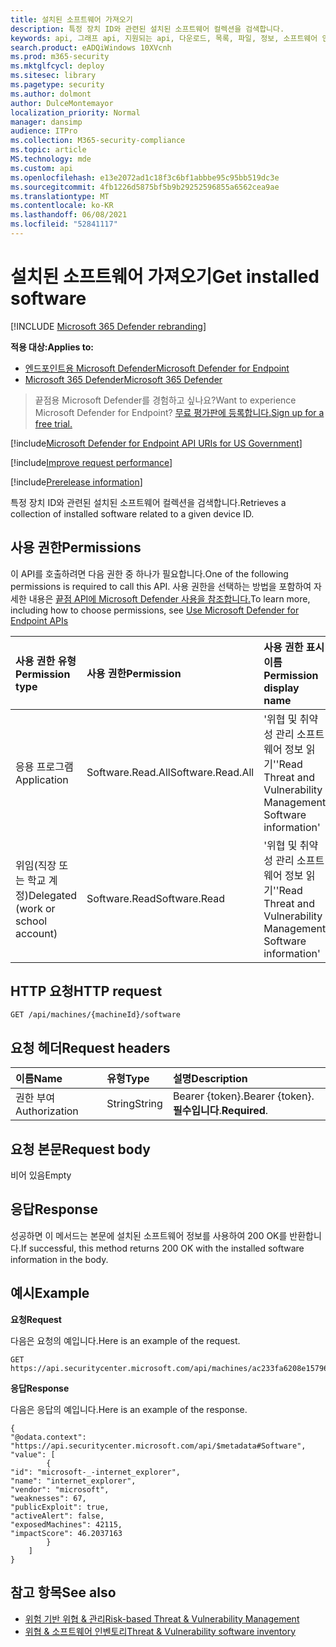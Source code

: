 ```yaml
---
title: 설치된 소프트웨어 가져오기
description: 특정 장치 ID와 관련된 설치된 소프트웨어 컬렉션을 검색합니다.
keywords: api, 그래프 api, 지원되는 api, 다운로드, 목록, 파일, 정보, 소프트웨어 인벤토리, 장치당 설치된 소프트웨어, 위협 & 취약성 관리 api, 끝점 tvm api용 Microsoft Defender
search.product: eADQiWindows 10XVcnh
ms.prod: m365-security
ms.mktglfcycl: deploy
ms.sitesec: library
ms.pagetype: security
ms.author: dolmont
author: DulceMontemayor
localization_priority: Normal
manager: dansimp
audience: ITPro
ms.collection: M365-security-compliance
ms.topic: article
MS.technology: mde
ms.custom: api
ms.openlocfilehash: e13e2072ad1c18f3c6bf1abbbe95c95bb519dc3e
ms.sourcegitcommit: 4fb1226d5875bf5b9b29252596855a6562cea9ae
ms.translationtype: MT
ms.contentlocale: ko-KR
ms.lasthandoff: 06/08/2021
ms.locfileid: "52841117"
---
```

# <a name="get-installed-software"></a><span data-ttu-id="06e62-104">설치된 소프트웨어 가져오기</span><span class="sxs-lookup"><span data-stu-id="06e62-104">Get installed software</span></span>

[!INCLUDE [Microsoft 365 Defender rebranding](../../includes/microsoft-defender.md)]

<span data-ttu-id="06e62-105">**적용 대상:**</span><span class="sxs-lookup"><span data-stu-id="06e62-105">**Applies to:**</span></span>
- [<span data-ttu-id="06e62-106">엔드포인트용 Microsoft Defender</span><span class="sxs-lookup"><span data-stu-id="06e62-106">Microsoft Defender for Endpoint</span></span>](https://go.microsoft.com/fwlink/p/?linkid=2154037)
- [<span data-ttu-id="06e62-107">Microsoft 365 Defender</span><span class="sxs-lookup"><span data-stu-id="06e62-107">Microsoft 365 Defender</span></span>](https://go.microsoft.com/fwlink/?linkid=2118804)

> <span data-ttu-id="06e62-108">끝점용 Microsoft Defender를 경험하고 싶나요?</span><span class="sxs-lookup"><span data-stu-id="06e62-108">Want to experience Microsoft Defender for Endpoint?</span></span> [<span data-ttu-id="06e62-109">무료 평가판에 등록합니다.</span><span class="sxs-lookup"><span data-stu-id="06e62-109">Sign up for a free trial.</span></span>](https://www.microsoft.com/microsoft-365/windows/microsoft-defender-atp?ocid=docs-wdatp-exposedapis-abovefoldlink) 

[!include[Microsoft Defender for Endpoint API URIs for US Government](../../includes/microsoft-defender-api-usgov.md)]

[!include[Improve request performance](../../includes/improve-request-performance.md)]

[!include[Prerelease information](../../includes/prerelease.md)]

<span data-ttu-id="06e62-110">특정 장치 ID와 관련된 설치된 소프트웨어 컬렉션을 검색합니다.</span><span class="sxs-lookup"><span data-stu-id="06e62-110">Retrieves a collection of installed software related to a given device ID.</span></span>

## <a name="permissions"></a><span data-ttu-id="06e62-111">사용 권한</span><span class="sxs-lookup"><span data-stu-id="06e62-111">Permissions</span></span>
<span data-ttu-id="06e62-112">이 API를 호출하려면 다음 권한 중 하나가 필요합니다.</span><span class="sxs-lookup"><span data-stu-id="06e62-112">One of the following permissions is required to call this API.</span></span> <span data-ttu-id="06e62-113">사용 권한을 선택하는 방법을 포함하여 자세한 내용은 [끝점 API에 Microsoft Defender 사용을 참조합니다.](apis-intro.md)</span><span class="sxs-lookup"><span data-stu-id="06e62-113">To learn more, including how to choose permissions, see [Use Microsoft Defender for Endpoint APIs](apis-intro.md)</span></span>

<span data-ttu-id="06e62-114">사용 권한 유형</span><span class="sxs-lookup"><span data-stu-id="06e62-114">Permission type</span></span> |   <span data-ttu-id="06e62-115">사용 권한</span><span class="sxs-lookup"><span data-stu-id="06e62-115">Permission</span></span>  |   <span data-ttu-id="06e62-116">사용 권한 표시 이름</span><span class="sxs-lookup"><span data-stu-id="06e62-116">Permission display name</span></span>
:---|:---|:---
<span data-ttu-id="06e62-117">응용 프로그램</span><span class="sxs-lookup"><span data-stu-id="06e62-117">Application</span></span> |<span data-ttu-id="06e62-118">Software.Read.All</span><span class="sxs-lookup"><span data-stu-id="06e62-118">Software.Read.All</span></span> |    <span data-ttu-id="06e62-119">'위협 및 취약성 관리 소프트웨어 정보 읽기'</span><span class="sxs-lookup"><span data-stu-id="06e62-119">'Read Threat and Vulnerability Management Software information'</span></span>
<span data-ttu-id="06e62-120">위임(직장 또는 학교 계정)</span><span class="sxs-lookup"><span data-stu-id="06e62-120">Delegated (work or school account)</span></span> | <span data-ttu-id="06e62-121">Software.Read</span><span class="sxs-lookup"><span data-stu-id="06e62-121">Software.Read</span></span> |    <span data-ttu-id="06e62-122">'위협 및 취약성 관리 소프트웨어 정보 읽기'</span><span class="sxs-lookup"><span data-stu-id="06e62-122">'Read Threat and Vulnerability Management Software information'</span></span>

## <a name="http-request"></a><span data-ttu-id="06e62-123">HTTP 요청</span><span class="sxs-lookup"><span data-stu-id="06e62-123">HTTP request</span></span>
```
GET /api/machines/{machineId}/software
```

## <a name="request-headers"></a><span data-ttu-id="06e62-124">요청 헤더</span><span class="sxs-lookup"><span data-stu-id="06e62-124">Request headers</span></span>

<span data-ttu-id="06e62-125">이름</span><span class="sxs-lookup"><span data-stu-id="06e62-125">Name</span></span> | <span data-ttu-id="06e62-126">유형</span><span class="sxs-lookup"><span data-stu-id="06e62-126">Type</span></span> | <span data-ttu-id="06e62-127">설명</span><span class="sxs-lookup"><span data-stu-id="06e62-127">Description</span></span>
:---|:---|:---
<span data-ttu-id="06e62-128">권한 부여</span><span class="sxs-lookup"><span data-stu-id="06e62-128">Authorization</span></span> | <span data-ttu-id="06e62-129">String</span><span class="sxs-lookup"><span data-stu-id="06e62-129">String</span></span> | <span data-ttu-id="06e62-130">Bearer {token}.</span><span class="sxs-lookup"><span data-stu-id="06e62-130">Bearer {token}.</span></span> <span data-ttu-id="06e62-131">**필수입니다**.</span><span class="sxs-lookup"><span data-stu-id="06e62-131">**Required**.</span></span>


## <a name="request-body"></a><span data-ttu-id="06e62-132">요청 본문</span><span class="sxs-lookup"><span data-stu-id="06e62-132">Request body</span></span>
<span data-ttu-id="06e62-133">비어 있음</span><span class="sxs-lookup"><span data-stu-id="06e62-133">Empty</span></span>

## <a name="response"></a><span data-ttu-id="06e62-134">응답</span><span class="sxs-lookup"><span data-stu-id="06e62-134">Response</span></span>
<span data-ttu-id="06e62-135">성공하면 이 메서드는 본문에 설치된 소프트웨어 정보를 사용하여 200 OK를 반환합니다.</span><span class="sxs-lookup"><span data-stu-id="06e62-135">If successful, this method returns 200 OK with the installed software information in the body.</span></span>


## <a name="example"></a><span data-ttu-id="06e62-136">예시</span><span class="sxs-lookup"><span data-stu-id="06e62-136">Example</span></span>

<span data-ttu-id="06e62-137">**요청**</span><span class="sxs-lookup"><span data-stu-id="06e62-137">**Request**</span></span>

<span data-ttu-id="06e62-138">다음은 요청의 예입니다.</span><span class="sxs-lookup"><span data-stu-id="06e62-138">Here is an example of the request.</span></span>

```http
GET https://api.securitycenter.microsoft.com/api/machines/ac233fa6208e1579620bf44207c4006ed7cc4501/software
```

<span data-ttu-id="06e62-139">**응답**</span><span class="sxs-lookup"><span data-stu-id="06e62-139">**Response**</span></span>

<span data-ttu-id="06e62-140">다음은 응답의 예입니다.</span><span class="sxs-lookup"><span data-stu-id="06e62-140">Here is an example of the response.</span></span>


```
{
"@odata.context": "https://api.securitycenter.microsoft.com/api/$metadata#Software",
"value": [
        {
"id": "microsoft-_-internet_explorer",
"name": "internet_explorer",
"vendor": "microsoft",
"weaknesses": 67,
"publicExploit": true,
"activeAlert": false,
"exposedMachines": 42115,
"impactScore": 46.2037163
        }
    ]
}
```

## <a name="see-also"></a><span data-ttu-id="06e62-141">참고 항목</span><span class="sxs-lookup"><span data-stu-id="06e62-141">See also</span></span>

- [<span data-ttu-id="06e62-142">위험 기반 위협 & 관리</span><span class="sxs-lookup"><span data-stu-id="06e62-142">Risk-based Threat & Vulnerability Management</span></span>](/microsoft-365/security/defender-endpoint/next-gen-threat-and-vuln-mgt)
- [<span data-ttu-id="06e62-143">위협 & 소프트웨어 인벤토리</span><span class="sxs-lookup"><span data-stu-id="06e62-143">Threat & Vulnerability software inventory</span></span>](/microsoft-365/security/defender-endpoint/tvm-software-inventory)
